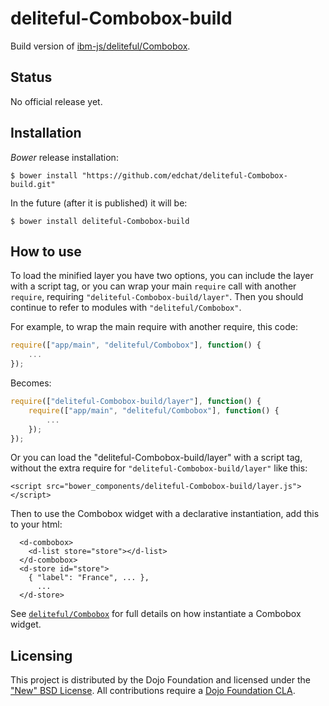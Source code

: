 # deliteful-Combobox-build

Build version of [ibm-js/deliteful/Combobox](https://github.com/ibm-js/deliteful/Combobox).

## Status

No official release yet.

## Installation

_Bower_ release installation:

    $ bower install "https://github.com/edchat/deliteful-Combobox-build.git"

In the future (after it is published) it will be:

    $ bower install deliteful-Combobox-build


## How to use

To load the minified layer you have two options, you can include the layer with a script tag, or you can wrap your main `require`
call with another `require`, requiring `"deliteful-Combobox-build/layer"`. Then you should continue to refer to modules
with `"deliteful/Combobox"`.

For example, to wrap the main require with another require, this code:
```js
require(["app/main", "deliteful/Combobox"], function() {
	...
});
```
Becomes:
```js
require(["deliteful-Combobox-build/layer"], function() {
	require(["app/main", "deliteful/Combobox"], function() {
		...
	});
});
```

Or you can load the "deliteful-Combobox-build/layer" with a script tag, without the extra require for `"deliteful-Combobox-build/layer"` like this:
```
<script src="bower_components/deliteful-Combobox-build/layer.js"></script>
```

Then to use the Combobox widget with a declarative instantiation, add this to your html:
```
  <d-combobox>
    <d-list store="store"></d-list>
  </d-combobox>
  <d-store id="store">
    { "label": "France", ... },
      ...
  </d-store>
```
See [`deliteful/Combobox`](https://github.com/ibm-js/deliteful/blob/master/docs/Combobox.md) for full details on how instantiate a Combobox widget.

## Licensing

This project is distributed by the Dojo Foundation and licensed under the ["New" BSD License](./LICENSE).
All contributions require a [Dojo Foundation CLA](http://dojofoundation.org/about/claForm).
